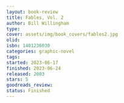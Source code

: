 ```yaml
--- 
layout: book-review 
title: Fables, Vol. 2
author: Bill Willingham 
type: 
cover: assets/img/book_covers/fables2.jpg
olid:  
isbn: 1401236030
categories: graphic-novel
tags:  
started: 2023-06-17
finished: 2023-06-24
released: 2003
stars: 5
goodreads_review:  
status: Finished
---  
```

